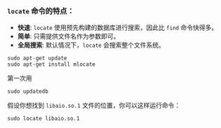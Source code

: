 ### `locate` 命令的特点：

- **快速**: `locate` 使用预先构建的数据库进行搜索，因此比 `find` 命令快得多。
- **简单**: 只需提供文件名作为参数即可。
- **全局搜索**: 默认情况下，`locate` 会搜索整个文件系统。

```
sudo apt-get update
sudo apt-get install mlocate
```

第一次用

```
sudo updatedb
```

假设你想找到 `libaio.so.1` 文件的位置，你可以这样运行命令：

```
sudo locate libaio.so.1
```

